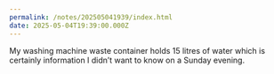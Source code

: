 ```yaml
---
permalink: /notes/202505041939/index.html
date: 2025-05-04T19:39:00.000Z
---
```


My washing machine waste container holds 15 litres of water which is certainly information I didn’t want to know on a Sunday evening. 